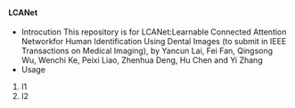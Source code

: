 #### LCANet
- Introcution
This repository is for LCANet:Learnable Connected Attention Networkfor Human Identification Using Dental Images (to submit in IEEE Transactions on Medical Imaging), 
by Yancun Lai, Fei Fan, Qingsong Wu, Wenchi Ke, Peixi Liao, Zhenhua Deng, Hu Chen and Yi Zhang
- Usage

1. l1
2. l2
